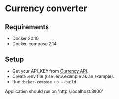 # Currency converter

## Requirements

* Docker 20.10
* Docker-compose 2.14

## Setup
* Get your API_KEY from [Currency API](https://apilayer.com/marketplace/exchangerates_data-api).
* Create .env file (use .env.example as an example).
* Run `docker-compose up --build`

Application should run on 'http://localhost:3000'
